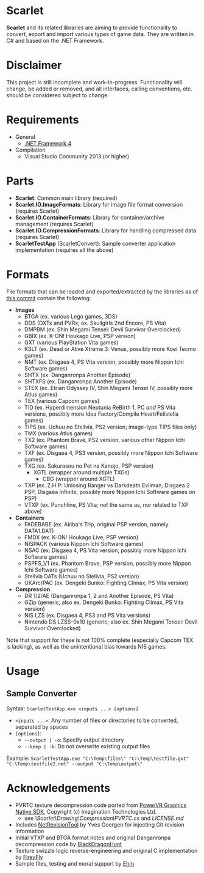 Scarlet
=======
__Scarlet__ and its related libraries are aiming to provide functionality to convert, export and import various types of game data. They are written in C# and based on the .NET Framework.

Disclaimer
==========
This project is still incomplete and work-in-progress. Functionality will change, be added or removed, and all interfaces, calling conventions, etc. should be considered subject to change.

Requirements
============
* General
  * [.NET Framework 4](http://www.microsoft.com/en-US/download/details.aspx?id=17718)
* Compilation
  * Visual Studio Community 2013 (or higher)

Parts
=====
* __Scarlet__: Common main library (required)
* __Scarlet.IO.ImageFormats__: Library for image file format conversion (requires Scarlet)
* __Scarlet.IO.ContainerFormats__: Library for container/archive management (requires Scarlet)
* __Scarlet.IO.CompressionFormats__: Library for handling compressed data (requires Scarlet)
* __ScarletTestApp__ (ScarletConvert): Sample converter application implementation (requires all the above)

Formats
=======
File formats that can be loaded and exported/extracted by the libraries as of [this commit](https://github.com/xdanieldzd/Scarlet/tree/2ab616efc5d80b16d78f18d9bc232be39779871d) contain the following:

* __Images__
  * BTGA (ex. various Lego games, 3DS)
  * DDS (DXTx and PVRx; ex. Skullgirls 2nd Encore, PS Vita)
  * DMPBM (ex. Shin Megami Tensei: Devil Survivor Overclocked)
  * GBIX (ex. K-ON! Houkago Live, PSP version)
  * GXT (various PlayStation Vita games)
  * KSLT (ex. Dead or Alive Xtreme 3: Venus, possibly more Koei Tecmo games)
  * NMT (ex. Disgaea 4, PS Vita version, possibly more Nippon Ichi Software games)
  * SHTX (ex. Danganronpa Another Episode)
  * SHTXFS (ex. Danganronpa Another Episode)
  * STEX (ex. Etrian Odyssey IV, Shin Megami Tensei IV, possibly more Atlus games)
  * TEX (various Capcom games)
  * TID (ex. Hyperdimension Neptunia ReBirth 1, PC _and_ PS Vita versions, possibly more Idea Factory/Compile Heart/Felistella games)
  * TIPS (ex. Uchuu no Stellvia, PS2 version; image-type TIPS files only)
  * TMX (various Atlus games)
  * TX2 (ex. Phantom Brave, PS2 version, various other Nippon Ichi Software games)
  * TXF (ex. Disgaea 4, PS3 version, possibly more Nippon Ichi Software games)
  * TXG (ex. Sakurasou no Pet na Kanojo, PSP version)
    * XGTL (wrapper around multiple TXGs)
      * CBG (wrapper around XGTL)
  * TXP (ex. Z.H.P: Unlosing Ranger vs Darkdeath Evilman, Disgaea 2 PSP, Disgaea Infinite, possibly more Nippon Ichi Software games on PSP)
  * VTXP (ex. Punchline, PS Vita; _not_ the same as, nor related to TXP above)
* __Containers__
  * FADEBABE (ex. Akiba's Trip, original PSP version, namely DATA1.DAT)
  * FMDX (ex. K-ON! Houkago Live, PSP version)
  * NISPACK (various Nippon Ichi Software games)
  * NSAC (ex. Disgaea 4, PS Vita version, possibly more Nippon Ichi Software games)
  * PSPFS_V1 (ex. Phantom Brave, PSP version, possibly more Nippon Ichi Software games)
  * Stellvia DATs (Uchuu no Stellvia, PS2 version)
  * UKArc/PAC (ex. Dengeki Bunko: Fighting Climax, PS Vita version)
* __Compression__
  * DR 1/2/AE (Danganronpa 1, 2 and Another Episode, PS Vita)
  * GZip (generic; also ex. Dengeki Bunko: Fighting Climax, PS Vita version)
  * NIS LZS (ex. Disgaea 4, PS3 and PS Vita versions)
  * Nintendo DS LZSS-0x10 (generic; also ex. Shin Megami Tensei: Devil Survivor Overclocked)

Note that support for these is not 100% complete (especially Capcom TEX is lacking), as well as the unintentional bias towards NIS games.

Usage
=====
Sample Converter
----------------
Syntax: `ScarletTestApp.exe <inputs ...> [options]`
* `<inputs ...>`: Any number of files or directories to be converted, separated by spaces
* `[options]`:
  * `--output | -o`: Specify output directory
  * `--keep | -k`: Do not overwrite existing output files

Example: `ScarletTestApp.exe "C:\Temp\files\" "C:\Temp\testfile.gxt" "C:\Temp\testfile2.nmt" --output "C:\Temp\output\"`

Acknowledgements
================
* PVRTC texture decompression code ported from [PowerVR Graphics Native SDK](https://github.com/powervr-graphics/Native_SDK), Copyright (c) Imagination Technologies Ltd.
  * see *\Scarlet\Drawing\Compression\PVRTC.cs* and *LICENSE.md*
* Includes [NetRevisionTool](http://unclassified.software/apps/netrevisiontool) by Yves Goergen for injecting Git revision information
* Initial VTXP and BTGA format notes and original Danganronpa decompression code by [BlackDragonHunt](https://github.com/BlackDragonHunt)
* Texture swizzle logic reverse-engineering and original C implementation by [FireyFly](https://github.com/FireyFly)
* Sample files, testing and moral support by [Ehm](https://twitter.com/OtherEhm)
